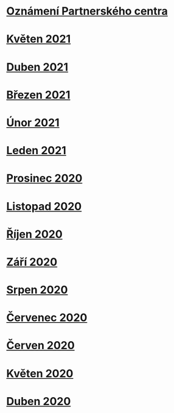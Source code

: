 # [Oznámení Partnerského centra](index.md)
# [Květen 2021](2021-may.md)
# [Duben 2021](2021-april.md)
# [Březen 2021](2021-march.md)
# [Únor 2021](2021-february.md)
# [Leden 2021](2021-january.md)
# [Prosinec 2020](2020-december.md)
# [Listopad 2020](2020-november.md)
# [Říjen 2020](2020-october.md)
# [Září 2020](2020-september.md)
# [Srpen 2020](2020-august.md)
# [Červenec 2020](2020-july.md)
# [Červen 2020](2020-june.md)
# [Květen 2020](2020-may.md)
# [Duben 2020](2020-april.md)
